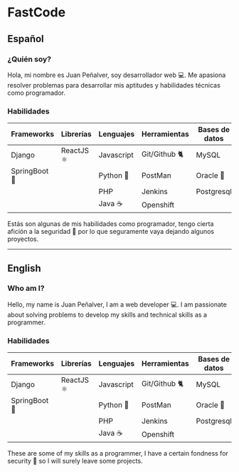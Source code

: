 # FastCode
## Español
### ¿Quién soy?
Hola, mi nombre es Juan Peñalver, soy desarrollador web 💻. Me apasiona resolver problemas para desarrollar mis aptitudes y habilidades técnicas como programador.

### Habilidades

|  Frameworks | Librerías  | Lenguajes  |  Herramientas | Bases de datos  | Básicos |
| ------------ | ------------ | ------------ | ------------ | ------------ |------------ |
| Django  |  ReactJS ⚛️|  Javascript |  Git/Github 🐈‍| MySQL   | HTML5 |
|  SpringBoot 🍃|   |  Python 🐍| PostMan  |  Oracle 🔮| CSS3|
|   |   |  PHP |  Jenkins | Postgresql  | SCSS |
|   |   |  Java ☕| Openshift  |   | |

Estás son algunas de mis habilidades como programador, tengo cierta afición a la seguridad 🐧 por lo que seguramente vaya dejando algunos proyectos.

------------


## English
### Who am I?
Hello, my name is Juan Peñalver, I am a web developer 💻. I am passionate about solving problems to develop my skills and technical skills as a programmer.

### Habilidades

|  Frameworks | Librerías  | Lenguajes  |  Herramientas | Bases de datos  | Básicos |
| ------------ | ------------ | ------------ | ------------ | ------------ |------------ |
| Django  |  ReactJS ⚛️|  Javascript |  Git/Github 🐈‍| MySQL   | HTML5 |
|  SpringBoot 🍃|   |  Python 🐍| PostMan  |  Oracle 🔮| CSS3|
|   |   |  PHP |  Jenkins | Postgresql  | SCSS |
|   |   |  Java ☕| Openshift  |   | |

These are some of my skills as a programmer, I have a certain fondness for security 🐧 so I will surely leave some projects.
